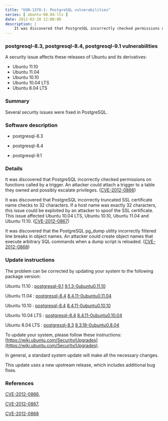 ```yaml
---
title: "USN-1378-1: PostgreSQL vulnerabilities"
series: [ ubuntu-08.04-lts ]
date: 2012-02-28 12:00:00
description: |
    It was discovered that PostgreSQL incorrectly checked permissions on functions called by a trigger. An attacker could attach a trigger to a table they owned and possibly escalate privileges. ([CVE-2012-0866](http://people.ubuntu.com/~ubuntu-security/cve/CVE-2012-0866))
--- 
```

 
### postgresql-8.3, postgresql-8.4, postgresql-9.1 vulnerabilities

A security issue affects these releases of Ubuntu and its derivatives:

* Ubuntu 11.10
* Ubuntu 11.04
* Ubuntu 10.10
* Ubuntu 10.04 LTS
* Ubuntu 8.04 LTS

### Summary

Several security issues were fixed in PostgreSQL. 

### Software description

* postgresql-8.3 

* postgresql-8.4 

* postgresql-9.1 

### Details

It was discovered that PostgreSQL incorrectly checked permissions on functions called by a trigger. An attacker could attach a trigger to a table they owned and possibly escalate privileges. ([CVE-2012-0866](http://people.ubuntu.com/~ubuntu-security/cve/CVE-2012-0866))

It was discovered that PostgreSQL incorrectly truncated SSL certificate name checks to 32 characters. If a host name was exactly 32 characters, this issue could be exploited by an attacker to spoof the SSL certificate. This issue affected Ubuntu 10.04 LTS, Ubuntu 10.10, Ubuntu 11.04 and Ubuntu 11.10. ([CVE-2012-0867](http://people.ubuntu.com/~ubuntu-security/cve/CVE-2012-0867))

It was discovered that the PostgreSQL pg_dump utility incorrectly filtered line breaks in object names. An attacker could create object names that execute arbitrary SQL commands when a dump script is reloaded. ([CVE-2012-0868](http://people.ubuntu.com/~ubuntu-security/cve/CVE-2012-0868)) 

### Update instructions

The problem can be corrected by updating your system to the following package version:

Ubuntu 11.10
 : [postgresql-9.1](https://launchpad.net/ubuntu/+source/postgresql-9.1) <span> [9.1.3-0ubuntu0.11.10](https://launchpad.net/ubuntu/+source/postgresql-9.1/9.1.3-0ubuntu0.11.10) </span> 

Ubuntu 11.04
 : [postgresql-8.4](https://launchpad.net/ubuntu/+source/postgresql-8.4) <span> [8.4.11-0ubuntu0.11.04](https://launchpad.net/ubuntu/+source/postgresql-8.4/8.4.11-0ubuntu0.11.04) </span> 

Ubuntu 10.10
 : [postgresql-8.4](https://launchpad.net/ubuntu/+source/postgresql-8.4) <span> [8.4.11-0ubuntu0.10.10](https://launchpad.net/ubuntu/+source/postgresql-8.4/8.4.11-0ubuntu0.10.10) </span> 

Ubuntu 10.04 LTS
 : [postgresql-8.4](https://launchpad.net/ubuntu/+source/postgresql-8.4) <span> [8.4.11-0ubuntu0.10.04](https://launchpad.net/ubuntu/+source/postgresql-8.4/8.4.11-0ubuntu0.10.04) </span> 

Ubuntu 8.04 LTS
 : [postgresql-8.3](https://launchpad.net/ubuntu/+source/postgresql-8.3) <span> [8.3.18-0ubuntu0.8.04](https://launchpad.net/ubuntu/+source/postgresql-8.3/8.3.18-0ubuntu0.8.04) </span> 

To update your system, please follow these instructions: [https://wiki.ubuntu.com/Security/Upgrades](https://wiki.ubuntu.com/Security/Upgrades).

In general, a standard system update will make all the necessary changes.

This update uses a new upstream release, which includes additional bug fixes. 

### References

 [CVE-2012-0866](http://people.ubuntu.com/~ubuntu-security/cve/CVE-2012-0866), 

 [CVE-2012-0867](http://people.ubuntu.com/~ubuntu-security/cve/CVE-2012-0867), 

 [CVE-2012-0868](http://people.ubuntu.com/~ubuntu-security/cve/CVE-2012-0868)
 

